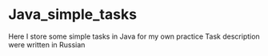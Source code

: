 # Java_simple_tasks
Here I store some simple tasks in Java for my own practice
Task description were written in Russian
